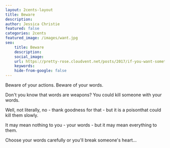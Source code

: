 ```yaml
---
layout: 2cents-layout
title: Beware
description: 
author: Jessica Christie
featured: false
categories: 2cents
featured_image: /images/want.jpg
seo:
    title: Beware
    description:
    social_image:
    url: https://pretty-rose.cloudvent.net/posts/2017/if-you-want-something
    keywords:
    hide-from-google: false
---
```

Beware of your actions. Beware of your words.

Don't you know that words are weapons? You could kill someone with your words.

Well, not literally, no - thank goodness for that - but it is a poisonthat could kill them slowly.

It may mean nothing to you - your words - but it may mean everything to them.

Choose your words carefully or you'll break someone's heart...

&nbsp;
